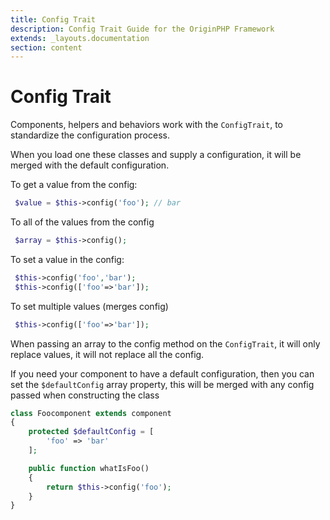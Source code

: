 ```yaml
---
title: Config Trait
description: Config Trait Guide for the OriginPHP Framework
extends: _layouts.documentation
section: content
---
```

# Config Trait

Components, helpers and behaviors work with the `ConfigTrait`, to standardize the configuration process.

When you load one these classes and supply a configuration, it will be merged with the default configuration.

To get a value from the config:

```php
 $value = $this->config('foo'); // bar
```

To all of the values from the config

```php
 $array = $this->config();
```

To set a value in the config:

```php
 $this->config('foo','bar');
 $this->config(['foo'=>'bar']);
```

To set multiple values (merges config)

```php
 $this->config(['foo'=>'bar']);
```

When passing an array to the config method on the `ConfigTrait`, it will only replace values, it will not replace all the config.

If you need your component to have a default configuration, then you can set the `$defaultConfig` array property, this will be merged with any config passed when constructing the class

```php
class Foocomponent extends component
{
    protected $defaultConfig = [
        'foo' => 'bar'
    ];

    public function whatIsFoo()
    {
        return $this->config('foo');
    }
}
```